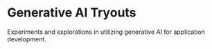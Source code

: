 # Generative AI Tryouts
Experiments and explorations in utilizing generative AI for application development.
